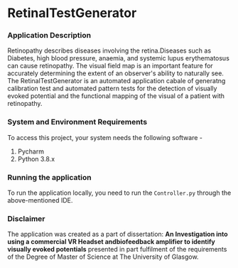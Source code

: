 # RetinalTestGenerator

### Application Description
Retinopathy describes diseases involving the retina.Diseases such as Diabetes, high blood pressure, anaemia, and systemic lupus erythematosus can cause retinopathy. The visual field map is an important feature for accurately determining the extent of an observer's ability to naturally see. The RetinalTestGenerator is an automated application cabale of generatng calibration test and automated pattern tests for the detection of visually evoked potential and the functional mapping of the visual of a patient with retinopathy.

### System and Environment Requirements
To access this project, your system needs the following software - 
1. Pycharm
2. Python 3.8.x


### Running the application
To run the application locally, you need to run the `Controller.py` through the above-mentioned IDE.

### Disclaimer
The application was created as a part of dissertation: **An Investigation into using a commercial VR Headset andbiofeedback amplifier to identify visually evoked potentials** presented in part fulfilment of the requirements of the Degree of Master of Science at The University of Glasgow.
